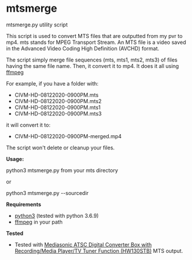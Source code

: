 # mtsmerge

mtsmerge.py utility script

This script is used to convert MTS files that are outputted from my pvr to mp4. mts stands for MPEG Transport Stream. An MTS file is a video saved in the Advanced Video Coding High Definition (AVCHD) format.

The script simply merge file sequences (mts, mts1, mts2, mts3) of files having the same file name. Then, it convert it to mp4. It does it all using [ffmpeg](https://ffmpeg.org/) 

For example, if you have a folder with:

* CIVM-HD-08122020-0900PM.mts   
* CIVM-HD-08122020-0900PM.mts2
* CIVM-HD-08122020-0900PM.mts1 
* CIVM-HD-08122020-0900PM.mts3

it will convert it to:
* CIVM-HD-08122020-0900PM-merged.mp4

The script won't delete or cleanup your files.

**Usage:**

python3 mtsmerge.py from your mts directory

or

python3 mtsmerge.py --sourcedir <media folder> 

**Requirements**
* [python3](https://www.python.org/) (tested with python 3.6.9)
* [ffmpeg](https://ffmpeg.org/) in your path

**Tested**
* Tested with [Mediasonic ATSC Digital Converter Box with Recording/Media Player/TV Tuner Function (HW130STB)](https://www.amazon.ca/-/fr/gp/product/B01EW098XS/ref=ppx_yo_dt_b_search_asin_title?ie=UTF8&psc=1) MTS output.



